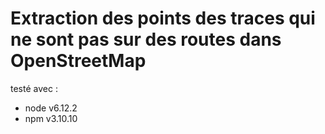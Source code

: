# Extraction des points des traces qui ne sont pas sur des routes dans OpenStreetMap

testé avec :
* node v6.12.2
* npm v3.10.10
